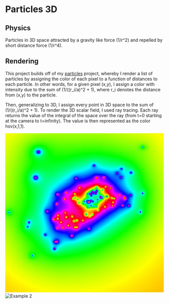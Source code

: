 # Particles 3D

## Physics
Particles in 3D space attracted by a gravity like force (1/r^2) and repelled by short distance force (1/r^4).

## Rendering
This project builds off of my [particles](https://github.com/JosephSullivan256/Particles) project, whereby I render a list of particles by assigning the color of each pixel to a function of distances to each particle. In other words, for a given pixel (x,y), I assign a color with intensity due to the sum of (1/((r_i/a)^2 + 1), where r_i denotes the distance from (x,y) to the particle.

Then, generalizing to 3D, I assign every point in 3D space to the sum of (1/((r_i/a)^2 + 1). To render the 3D scalar field, I used ray tracing. Each ray returns the value of the integral of the space over the ray (from t=0 starting at the camera to t=infinity). The value is then represented as the color hsv(x,1,1).

![Example 1](https://github.com/josephsullivan256/Particles3D/raw/master/example1.jpg)
![Example 2](https://github.com/josephsullivan256/Particles3D/raw/master/example2.gif)
